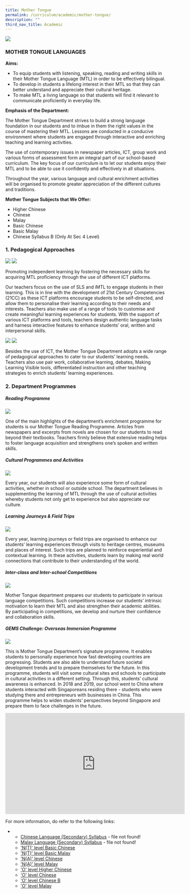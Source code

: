 ```yaml
---
title: Mother Tongue
permalink: /curriculum/academic/mother-tongue/
description: ""
third_nav_title: Academic
---
```

![](/images/Mother-Tongue-2048x1463.jpg)

### MOTHER TONGUE LANGUAGES

**Aims:**

* To equip students with listening, speaking, reading and writing skills in their Mother Tongue Language (MTL) in order to be effectively bilingual.
* To develop in students a lifelong interest in their MTL so that they can better understand and appreciate their cultural heritage.
* To make MTL a living language so that students will find it relevant to communicate proficiently in everyday life.
 

**Emphasis of the Department:**

The Mother Tongue Department strives to build a strong language foundation in our students and to imbue in them the right values in the course of mastering their MTL. Lessons are conducted in a conducive environment where students are engaged through interactive and enriching teaching and learning activities.

The use of contemporary issues in newspaper articles, ICT, group work and various forms of assessment form an integral part of our school-based curriculum. The key focus of our curriculum is to let our students enjoy their MTL and to be able to use it confidently and effectively in all situations.

Throughout the year, various language and cultural enrichment activities will be organised to promote greater appreciation of the different cultures and traditions.


**Mother Tongue Subjects that We Offer:**

* Higher Chinese   
* Chinese   
* Malay   
* Basic Chinese    
* Basic Malay   
* Chinese Syllabus B (Only At Sec 4 Level)

### 1. Pedagogical Approaches

![](/images/Pedagogical-Approach-1.jpg)
![](/images/Pedagogical-Approach-2.jpg)

Promoting independent learning by fostering the necessary skills for acquiring MTL proficiency through the use of different ICT platforms.

Our teachers focus on the use of SLS and iMTL to engage students in their learning. This is in line with the development of 21st Century Competencies (21CC) as these ICT platforms encourage students to be self-directed, and allow them to personalise their learning according to their needs and interests. Teachers also make use of a range of tools to customise and create meaningful learning experiences for students. With the support of various ICT platforms and tools, teachers design authentic language tasks and harness interactive features to enhance students’ oral, written and interpersonal skills.

![](/images/Pedagogical-Approach-3.jpg)
![](/images/Pedagogical-Approach-4.png)

Besides the use of ICT, the Mother Tongue Department adopts a wide range of pedagogical approaches to cater to our students’ learning needs. Teachers also use pair work, collaborative learning, debates, Making Learning Visible tools, differentiated instruction and other teaching strategies to enrich students’ learning experiences.

### 2\. Department Programmes

##### Reading Programme

![](/images/Reading-Programme-1.png)

One of the main highlights of the department’s enrichment programme for students is our Mother Tongue Reading Programme. Articles from newspapers and excerpts from novels are chosen for our students to read beyond their textbooks. Teachers firmly believe that extensive reading helps to foster language acquisition and strengthens one’s spoken and written skills.

##### Cultural Programmes and Activities

![](/images/Cultural%20Programmes%20and%20Activities.png)

Every year, our students will also experience some form of cultural activities, whether in school or outside school. The department believes in supplementing the learning of MTL through the use of cultural activities whereby students not only get to experience but also appreciate our culture.

##### Learning Journeys & Field Trips

![](/images/Learning%20Journeys%20&%20Field%20Trips.png)

Every year, learning journeys or field trips are organised to enhance our students’ learning experiences through visits to heritage centres, museums and places of interest.  Such trips are planned to reinforce experiential and contextual learning. In these activities, students learn by making real world connections that contribute to their understanding of the world.


##### Inter-class and Inter-school Competitions

![](/images/Inter-class%20and%20Inter-school%20Competitions.png)

Mother Tongue department prepares our students to participate in various language competitions. Such competitions increase our students’ intrinsic motivation to learn their MTL and also strengthen their academic abilities. By participating in competitions, we develop and nurture their confidence and collaboration skills.

##### GEMS Challenge: Overseas Immersion Programme

![](/images/GEMS%20Challenge:%20Overseas%20Immersion%20Programme.png)

This is Mother Tongue Department’s signature programme. It enables students to personally experience how fast developing countries are progressing. Students are also able to understand future societal development trends and to prepare themselves for the future. In this programme, students will visit some cultural sites and schools to participate in cultural activities in a different setting. Through this, students’ cultural awareness is enhanced. In 2018 and 2019, our school went to China where students interacted with Singaporeans residing there - students who were studying there and entrepreneurs with businesses in China. This programme helps to widen students’ perspectives beyond Singapore and prepare them to face challenges in the future.




<iframe width="560" height="315" src="https://www.youtube.com/embed/ZZdnlYvFjFk" title="YouTube video player" frameborder="0" allow="accelerometer; autoplay; clipboard-write; encrypted-media; gyroscope; picture-in-picture" allowfullscreen></iframe>


For more information, do refer to the following links:

*   *   [Chinese Language (Secondary) Syllabus](https://www.moe.gov.sg/docs/default-source/document/education/syllabuses/mother-tongue-languages/files/chinese-secondary-2011.pdf) - file not found!
    *   [Malay Language (Secondary) Syllabus](https://www.moe.gov.sg/docs/default-source/document/education/syllabuses/mother-tongue-languages/files/malay-secondary-2011.pdf) - file not found!
    *   ['N(T)' level Basic Chinese](/files/1202_y22_sy.pdf)
    *   ['N(T)' level Basic Malay](/files/1203_y22_sy.pdf)
    *   ['N(A)' level Chinese](/files/1196_y22_sy.pdf)
    *   ['N(A)' level Malay](/files/1197_y22_sy.pdf)
    *   ['O' level Higher Chinese](/files/1116_y22_sy.pdf)
    *   ['O' level Chinese](/files/1160_y22_sy.pdf)
    *   ['O' level Chinese B](/files/1153_y22_sy.pdf)
    *   ['O' level Malay](/files/1148_y22_sy.pdf)